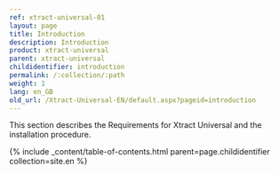 ```yaml
---
ref: xtract-universal-01
layout: page
title: Introduction
description: Introduction
product: xtract-universal
parent: xtract-universal
childidentifier: introduction
permalink: /:collection/:path
weight: 1
lang: en_GB
old_url: /Xtract-Universal-EN/default.aspx?pageid=introduction
---
```


This section describes the Requirements for Xtract Universal and the installation procedure.

{% include _content/table-of-contents.html parent=page.childidentifier collection=site.en %}
